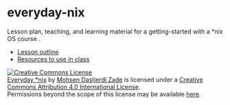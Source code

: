 # everyday-nix
Lesson plan, teaching, and learning material for a getting-started with a *nix OS course .

- [Lesson outline](lessonplan.md)
- [Resources to use in class](resources.txt)

<a rel="license" href="http://creativecommons.org/licenses/by/4.0/"><img alt="Creative Commons License" style="border-width:0" src="https://i.creativecommons.org/l/by/4.0/88x31.png" /></a><br /><a href="https://github.com/mohsend/everyday-nix" xmlns:dct="http://purl.org/dc/terms/" property="dct:title">Everyday *nix</a> by <a xmlns:cc="http://creativecommons.org/ns#" href="https://mehsen.com" property="cc:attributionName" rel="cc:attributionURL">Mohsen Dastjerdi Zade</a> is licensed under a <a rel="license" href="http://creativecommons.org/licenses/by/4.0/">Creative Commons Attribution 4.0 International License</a>.<br />Permissions beyond the scope of this license may be available <a xmlns:cc="http://creativecommons.org/ns#" href="https://github.com/mohsend/everyday-nix/blob/master/LICENSE.md" rel="cc:morePermissions">here</a>.
